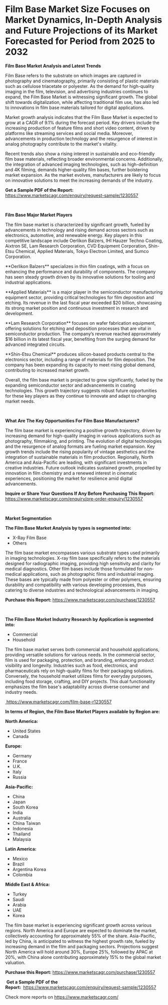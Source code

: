 <p><h1>Film Base Market Size Focuses on Market Dynamics, In-Depth Analysis and Future Projections of its Market Forecasted for Period from 2025 to 2032</h1></p><p><strong>Film Base Market Analysis and Latest Trends</strong></p>
<p><p>Film Base refers to the substrate on which images are captured in photography and cinematography, primarily consisting of plastic materials such as cellulose triacetate or polyester. As the demand for high-quality imaging in the film, television, and advertising industries continues to expand, the Film Base Market is witnessing significant growth. The global shift towards digitalization, while affecting traditional film use, has also led to innovations in film base materials tailored for digital applications.</p><p>Market growth analysis indicates that the Film Base Market is expected to grow at a CAGR of 9.1% during the forecast period. Key drivers include the increasing production of feature films and short video content, driven by platforms like streaming services and social media. Moreover, advancements in production technology and the resurgence of interest in analog photography contribute to the market's vitality.</p><p>Recent trends also show a rising interest in sustainable and eco-friendly film base materials, reflecting broader environmental concerns. Additionally, the integration of advanced imaging technologies, such as high-definition and 4K filming, demands higher-quality film bases, further bolstering market expansion. As the market evolves, manufacturers are likely to focus on innovative solutions to meet the increasing demands of the industry.</p></p>
<p><strong>Get a Sample PDF of the Report:&nbsp;</strong> <a href="https://www.marketscagr.com/enquiry/request-sample/1230557?utm_campaign=2822&utm_medium=2&utm_source=Github&utm_content=ia&utm_term=04042025&utm_id=film-base">https://www.marketscagr.com/enquiry/request-sample/1230557</a></p>
<p>&nbsp;</p>
<p><strong>Film Base Major Market Players</strong></p>
<p><p>The film base market is characterized by significant growth, fueled by advancements in technology and rising demand across sectors such as electronics, automotive, and renewable energy. Key players in this competitive landscape include Oerlikon Balzers, IHI Hauzer Techno Coating, Aixtron SE, Lam Research Corporation, CVD Equipment Corporation, Shin-Etsu Chemical, Applied Materials, Tokyo Electron Limited, and Sumco Corporation.</p><p>**Oerlikon Balzers** specializes in thin film coatings, with a focus on enhancing the performance and durability of components. The company has seen steady growth driven by its innovative solutions for tooling and industrial applications. </p><p>**Applied Materials** is a major player in the semiconductor manufacturing equipment sector, providing critical technologies for film deposition and etching. Its revenue in the last fiscal year exceeded $20 billion, showcasing its strong market position and continuous investment in research and development.</p><p>**Lam Research Corporation** focuses on wafer fabrication equipment, offering solutions for etching and deposition processes that are vital in semiconductor production. The company’s revenue reached approximately $16 billion in its latest fiscal year, benefiting from the surging demand for advanced integrated circuits.</p><p>**Shin-Etsu Chemical** produces silicon-based products central to the electronics sector, including a range of materials for film deposition. The company has been expanding its capacity to meet rising global demand, contributing to increased market growth. </p><p>Overall, the film base market is projected to grow significantly, fueled by the expanding semiconductor sector and advancements in coating technologies. This growth trajectory suggests robust future opportunities for these key players as they continue to innovate and adapt to changing market needs.</p></p>
<p>&nbsp;</p>
<p><strong>What Are The Key Opportunities For Film Base Manufacturers?</strong></p>
<p><p>The film base market is experiencing a positive growth trajectory, driven by increasing demand for high-quality imaging in various applications such as photography, filmmaking, and printing. The evolution of digital technologies and the resurgence of analog formats are fueling market expansion. Key growth trends include the rising popularity of vintage aesthetics and the integration of sustainable materials in film production. Regionally, North America and Asia-Pacific are leading, with significant investments in creative industries. Future outlook indicates sustained growth, propelled by innovation in film chemistry and a renewed interest in cinematic experiences, positioning the market for resilience amid digital advancements.</p></p>
<p><strong>Inquire or Share Your Questions If Any Before Purchasing This Report:</strong> <a href="https://www.marketscagr.com/enquiry/pre-order-enquiry/1230557?utm_campaign=2822&utm_medium=2&utm_source=Github&utm_content=ia&utm_term=04042025&utm_id=film-base">https://www.marketscagr.com/enquiry/pre-order-enquiry/1230557</a></p>
<p>&nbsp;</p>
<p><strong>Market Segmentation</strong></p>
<p><strong>The Film Base Market Analysis by types is segmented into:</strong></p>
<p><ul><li>X-Ray Film Base</li><li>Others</li></ul></p>
<p><p>The film base market encompasses various substrate types used primarily in imaging technologies. X-ray film base specifically refers to the materials designed for radiographic imaging, providing high sensitivity and clarity for medical diagnostics. Other film bases include those formulated for non-medical applications, such as photographic films and industrial imaging. These bases are typically made from polyester or other polymers, ensuring durability and compatibility with various developing processes, thus catering to diverse industries and technological advancements in imaging.</p></p>
<p><strong>Purchase this Report:&nbsp;</strong><a href="https://www.marketscagr.com/purchase/1230557?utm_campaign=2822&utm_medium=2&utm_source=Github&utm_content=ia&utm_term=04042025&utm_id=film-base">https://www.marketscagr.com/purchase/1230557</a></p>
<p>&nbsp;</p>
<p><strong>The Film Base Market Industry Research by Application is segmented into:</strong></p>
<p><ul><li>Commercial</li><li>Household</li></ul></p>
<p><p>The film base market serves both commercial and household applications, providing versatile solutions for various needs. In the commercial sector, film is used for packaging, protection, and branding, enhancing product visibility and longevity. Industries such as food, electronics, and pharmaceuticals rely on high-quality films for their packaging solutions. Conversely, the household market utilizes films for everyday purposes, including food storage, crafting, and DIY projects. This dual functionality emphasizes the film base's adaptability across diverse consumer and industry needs.</p></p>
<p><a href="https://www.marketscagr.com/film-base-r1230557?utm_campaign=2822&utm_medium=2&utm_source=Github&utm_content=ia&utm_term=04042025&utm_id=film-base">&nbsp;https://www.marketscagr.com/film-base-r1230557</a></p>
<p><strong>In terms of Region, the Film Base Market Players available by Region are:</strong></p>
<p>
    <p> <strong> North America: </strong>
        <ul>
            <li>United States</li>
            <li>Canada</li>
        </ul>
        </p> 
    <p> <strong> Europe: </strong>
        <ul>
            <li>Germany</li>
            <li>France</li>
            <li>U.K.</li>
            <li>Italy</li>
            <li>Russia</li>
        </ul>
        </p> 
    <p> <strong> Asia-Pacific: </strong>
        <ul>
            <li>China</li>
            <li>Japan</li>
            <li>South Korea</li>
            <li>India</li>
            <li>Australia</li>
            <li>China Taiwan</li>
            <li>Indonesia</li>
            <li>Thailand</li>
            <li>Malaysia</li>
        </ul>
        </p> 
    <p> <strong> Latin America: </strong>
        <ul>
            <li>Mexico</li>
            <li>Brazil</li>
            <li>Argentina Korea</li>
            <li>Colombia</li>
        </ul>
        </p> 
    <p> <strong> Middle East & Africa: </strong>
        <ul>
            <li>Turkey</li>
            <li>Saudi</li>
            <li>Arabia</li>
            <li>UAE</li>
            <li>Korea</li>
        </ul>
    </p>
    </p>
<p><p>The film base market is experiencing significant growth across various regions. North America and Europe are expected to dominate the market, collectively accounting for approximately 55% of the share. Asia-Pacific, led by China, is anticipated to witness the highest growth rate, fueled by increasing demand in the film and packaging sectors. Projections suggest North America will hold around 30%, Europe 25%, followed by APAC at 20%, with China alone contributing approximately 15% to the global market valuation.</p></p>
<p><strong>Purchase this Report: </strong><a href="https://www.marketscagr.com/purchase/1230557?utm_campaign=2822&utm_medium=2&utm_source=Github&utm_content=ia&utm_term=04042025&utm_id=film-base">https://www.marketscagr.com/purchase/1230557</a></p>
<p>&nbsp;<strong>Get a Sample PDF of the Report:&nbsp;&nbsp;</strong><a href="https://www.marketscagr.com/enquiry/request-sample/1230557?utm_campaign=2822&utm_medium=2&utm_source=Github&utm_content=ia&utm_term=04042025&utm_id=film-base">https://www.marketscagr.com/enquiry/request-sample/1230557</a></p>
<p><strong></strong></p>
<p>Check more reports on <a href="https://www.marketscagr.com/?utm_campaign=2822&utm_medium=2&utm_source=Github&utm_content=ia&utm_term=04042025&utm_id=film-base">https://www.marketscagr.com/</a></p>